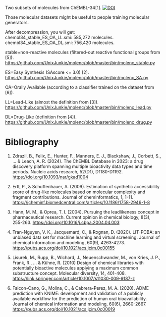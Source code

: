 Two subsets of molecules from ChEMBL-34[1].
[![DOI](https://zenodo.org/badge/DOI/10.5281/zenodo.13836270.svg)](https://doi.org/10.5281/zenodo.13836270)

Those molecular datasets might be useful to people training molecular generators.

After decompression, you will get:  
chembl34_stable_ES_OA_LL.smi: 585,272 molecules.  
chembl34_stable_ES_OA_DL.smi: 756,420 molecules.  

stable=non-reactive molecules (filtered-out reactive functional groups from [5]).  
<https://github.com/UnixJunkie/molenc/blob/master/bin/molenc_stable.py>

ES=Easy Synthesis (SAscore <= 3.0) [2].  
<https://github.com/UnixJunkie/molenc/blob/master/bin/molenc_SA.py>

OA=Orally Available (according to a classifier trained on the dataset from [6]).  

LL=Lead-Like (almost the definition from [3]).  
<https://github.com/UnixJunkie/molenc/blob/master/bin/molenc_lead.py>

DL=Drug-Like (definition from [4]).  
<https://github.com/UnixJunkie/molenc/blob/master/bin/molenc_drug.py>

# Bibliography

1. Zdrazil, B., Felix, E., Hunter, F., Manners, E. J., Blackshaw, J., Corbett, S., ... & Leach, A. R. (2024).
The ChEMBL Database in 2023: a drug discovery platform spanning multiple bioactivity data types and time periods.
Nucleic acids research, 52(D1), D1180-D1192.
<https://doi.org/10.1093/nar/gkad1004>

2. Ertl, P., & Schuffenhauer, A. (2009).
Estimation of synthetic accessibility score of drug-like molecules based on molecular complexity and fragment contributions.
Journal of cheminformatics, 1, 1-11.
<https://jcheminf.biomedcentral.com/articles/10.1186/1758-2946-1-8>

3. Hann, M. M., & Oprea, T. I. (2004).
Pursuing the leadlikeness concept in pharmaceutical research.
Current opinion in chemical biology, 8(3), 255-263.
<https://doi.org/10.1016/j.cbpa.2004.04.003>

4. Tran-Nguyen, V. K., Jacquemard, C., & Rognan, D. (2020).
LIT-PCBA: an unbiased data set for machine learning and virtual screening.
Journal of chemical information and modeling, 60(9), 4263-4273.
<https://pubs.acs.org/doi/10.1021/acs.jcim.0c00155>

5. Lisurek, M., Rupp, B., Wichard, J., Neuenschwander, M., von Kries, J. P., Frank, R., ... & Kühne, R. (2010)
Design of chemical libraries with potentially bioactive molecules applying a maximum common substructure concept.
Molecular diversity, 14, 401-408.
<https://link.springer.com/article/10.1007/s11030-009-9187-z>

6. Falcon-Cano, G., Molina, C., & Cabrera-Perez, M. A. (2020).
ADME prediction with KNIME: development and validation of a publicly available workflow for the prediction of human oral bioavailability.
Journal of chemical information and modeling, 60(6), 2660-2667.
<https://pubs.acs.org/doi/10.1021/acs.jcim.0c00019>

